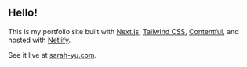 ## Hello!

This is my portfolio site built with [Next.js](https://nextjs.org/), [Tailwind CSS](https://tailwindcss.com/), [Contentful](https://www.contentful.com/), and hosted with [Netlify](https://www.netlify.com/).

See it live at [sarah-yu.com](sarah-yu.com).
